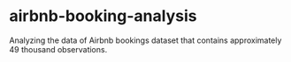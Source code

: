 # airbnb-booking-analysis
Analyzing the data of Airbnb bookings dataset that contains approximately 49 thousand observations.
